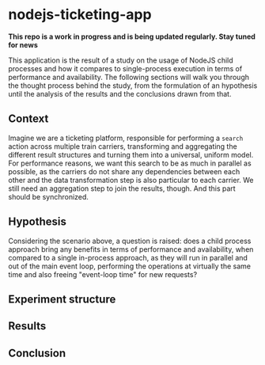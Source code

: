 # nodejs-ticketing-app

**This repo is a work in progress and is being updated regularly. Stay tuned for news**

This application is the result of a study on the usage of NodeJS child processes and how it compares to single-process execution in terms of performance and availability. The following sections will walk you through the thought process behind the study, from the formulation of an hypothesis until the analysis of the results and the conclusions drawn from that.

## Context

Imagine we are a ticketing platform, responsible for performing a `search` action across multiple train carriers, transforming and aggregating the different result structures and turning them into a universal, uniform model. For performance reasons, we want this search to be as much in parallel as possible, as the carriers do not share any dependencies between each other and the data transformation step is also particular to each carrier. We still need an aggregation step to join the results, though. And this part should be synchronized.

## Hypothesis

Considering the scenario above, a question is raised: does a child process approach bring any benefits in terms of performance and availability, when compared to a single in-process approach, as they will run in parallel and out of the main event loop, performing the operations at virtually the same time and also freeing "event-loop time" for new requests?

## Experiment structure

## Results

## Conclusion
